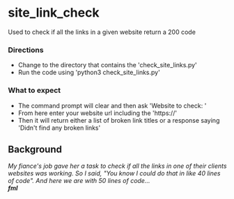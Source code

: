 # site_link_check
Used to check if all the links in a given website return a 200 code
### Directions
* Change to the directory that contains the 'check_site_links.py'
* Run the code using 'python3 check_site_links.py'
### What to expect
* The command prompt will clear and then ask 'Website to check: '
* From here enter your website url including the 'https://'
* Then it will return either a list of broken link titles or a response saying 'Didn't find any broken links'
## Background
*My fiance's job gave her a task to check if all the links in one of their clients websites was working. So I said, "You know I could do that in like 40 lines of code". And here we are with 50 lines of code...
<br/>
__fml__*
